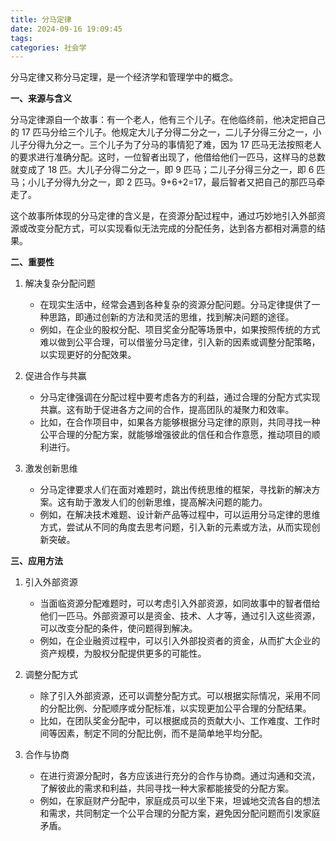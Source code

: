 ```yaml
---
title: 分马定律
date: 2024-09-16 19:09:45
tags:
categories: 社会学
---
```


分马定律又称分马定理，是一个经济学和管理学中的概念。

<!-- more -->

**一、来源与含义**

分马定律源自一个故事：有一个老人，他有三个儿子。在他临终前，他决定把自己的 17 匹马分给三个儿子。他规定大儿子分得二分之一，二儿子分得三分之一，小儿子分得九分之一。三个儿子为了分马的事情犯了难，因为 17 匹马无法按照老人的要求进行准确分配。这时，一位智者出现了，他借给他们一匹马，这样马的总数就变成了 18 匹。大儿子分得二分之一，即 9 匹马；二儿子分得三分之一，即 6 匹马；小儿子分得九分之一，即 2 匹马。9+6+2=17，最后智者又把自己的那匹马牵走了。

这个故事所体现的分马定律的含义是，在资源分配过程中，通过巧妙地引入外部资源或改变分配方式，可以实现看似无法完成的分配任务，达到各方都相对满意的结果。

**二、重要性**

1. 解决复杂分配问题
   - 在现实生活中，经常会遇到各种复杂的资源分配问题。分马定律提供了一种思路，即通过创新的方法和灵活的思维，找到解决问题的途径。
   - 例如，在企业的股权分配、项目奖金分配等场景中，如果按照传统的方式难以做到公平合理，可以借鉴分马定律，引入新的因素或调整分配策略，以实现更好的分配效果。

2. 促进合作与共赢
   - 分马定律强调在分配过程中要考虑各方的利益，通过合理的分配方式实现共赢。这有助于促进各方之间的合作，提高团队的凝聚力和效率。
   - 比如，在合作项目中，如果各方能够根据分马定律的原则，共同寻找一种公平合理的分配方案，就能够增强彼此的信任和合作意愿，推动项目的顺利进行。

3. 激发创新思维
   - 分马定律要求人们在面对难题时，跳出传统思维的框架，寻找新的解决方案。这有助于激发人们的创新思维，提高解决问题的能力。
   - 例如，在解决技术难题、设计新产品等过程中，可以运用分马定律的思维方式，尝试从不同的角度去思考问题，引入新的元素或方法，从而实现创新突破。

**三、应用方法**

1. 引入外部资源
   - 当面临资源分配难题时，可以考虑引入外部资源，如同故事中的智者借给他们一匹马。外部资源可以是资金、技术、人才等，通过引入这些资源，可以改变分配的条件，使问题得到解决。
   - 例如，在企业融资过程中，可以引入外部投资者的资金，从而扩大企业的资产规模，为股权分配提供更多的可能性。

2. 调整分配方式
   - 除了引入外部资源，还可以调整分配方式。可以根据实际情况，采用不同的分配比例、分配顺序或分配标准，以实现更加公平合理的分配结果。
   - 比如，在团队奖金分配中，可以根据成员的贡献大小、工作难度、工作时间等因素，制定不同的分配比例，而不是简单地平均分配。

3. 合作与协商
   - 在进行资源分配时，各方应该进行充分的合作与协商。通过沟通和交流，了解彼此的需求和利益，共同寻找一种大家都能接受的分配方案。
   - 例如，在家庭财产分配中，家庭成员可以坐下来，坦诚地交流各自的想法和需求，共同制定一个公平合理的分配方案，避免因分配问题而引发家庭矛盾。